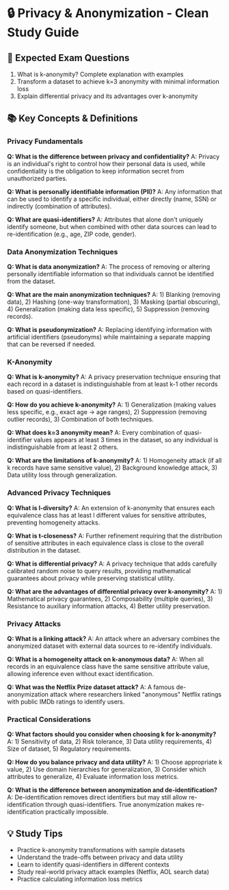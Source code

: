 # 🔒 Privacy & Anonymization - Clean Study Guide

## 🎯 Expected Exam Questions
1. What is k-anonymity? Complete explanation with examples
2. Transform a dataset to achieve k=3 anonymity with minimal information loss
3. Explain differential privacy and its advantages over k-anonymity

## 📚 Key Concepts & Definitions

### Privacy Fundamentals

**Q: What is the difference between privacy and confidentiality?**
A: Privacy is an individual's right to control how their personal data is used, while confidentiality is the obligation to keep information secret from unauthorized parties.

**Q: What is personally identifiable information (PII)?**
A: Any information that can be used to identify a specific individual, either directly (name, SSN) or indirectly (combination of attributes).

**Q: What are quasi-identifiers?**
A: Attributes that alone don't uniquely identify someone, but when combined with other data sources can lead to re-identification (e.g., age, ZIP code, gender).

### Data Anonymization Techniques

**Q: What is data anonymization?**
A: The process of removing or altering personally identifiable information so that individuals cannot be identified from the dataset.

**Q: What are the main anonymization techniques?**
A: 1) Blanking (removing data), 2) Hashing (one-way transformation), 3) Masking (partial obscuring), 4) Generalization (making data less specific), 5) Suppression (removing records).

**Q: What is pseudonymization?**
A: Replacing identifying information with artificial identifiers (pseudonyms) while maintaining a separate mapping that can be reversed if needed.

### K-Anonymity

**Q: What is k-anonymity?**
A: A privacy preservation technique ensuring that each record in a dataset is indistinguishable from at least k-1 other records based on quasi-identifiers.

**Q: How do you achieve k-anonymity?**
A: 1) Generalization (making values less specific, e.g., exact age → age ranges), 2) Suppression (removing outlier records), 3) Combination of both techniques.

**Q: What does k=3 anonymity mean?**
A: Every combination of quasi-identifier values appears at least 3 times in the dataset, so any individual is indistinguishable from at least 2 others.

**Q: What are the limitations of k-anonymity?**
A: 1) Homogeneity attack (if all k records have same sensitive value), 2) Background knowledge attack, 3) Data utility loss through generalization.

### Advanced Privacy Techniques

**Q: What is l-diversity?**
A: An extension of k-anonymity that ensures each equivalence class has at least l different values for sensitive attributes, preventing homogeneity attacks.

**Q: What is t-closeness?**
A: Further refinement requiring that the distribution of sensitive attributes in each equivalence class is close to the overall distribution in the dataset.

**Q: What is differential privacy?**
A: A privacy technique that adds carefully calibrated random noise to query results, providing mathematical guarantees about privacy while preserving statistical utility.

**Q: What are the advantages of differential privacy over k-anonymity?**
A: 1) Mathematical privacy guarantees, 2) Composability (multiple queries), 3) Resistance to auxiliary information attacks, 4) Better utility preservation.

### Privacy Attacks

**Q: What is a linking attack?**
A: An attack where an adversary combines the anonymized dataset with external data sources to re-identify individuals.

**Q: What is a homogeneity attack on k-anonymous data?**
A: When all records in an equivalence class have the same sensitive attribute value, allowing inference even without exact identification.

**Q: What was the Netflix Prize dataset attack?**
A: A famous de-anonymization attack where researchers linked "anonymous" Netflix ratings with public IMDb ratings to identify users.

### Practical Considerations

**Q: What factors should you consider when choosing k for k-anonymity?**
A: 1) Sensitivity of data, 2) Risk tolerance, 3) Data utility requirements, 4) Size of dataset, 5) Regulatory requirements.

**Q: How do you balance privacy and data utility?**
A: 1) Choose appropriate k value, 2) Use domain hierarchies for generalization, 3) Consider which attributes to generalize, 4) Evaluate information loss metrics.

**Q: What is the difference between anonymization and de-identification?**
A: De-identification removes direct identifiers but may still allow re-identification through quasi-identifiers. True anonymization makes re-identification practically impossible.

## 💡 Study Tips
- Practice k-anonymity transformations with sample datasets
- Understand the trade-offs between privacy and data utility
- Learn to identify quasi-identifiers in different contexts
- Study real-world privacy attack examples (Netflix, AOL search data)
- Practice calculating information loss metrics
